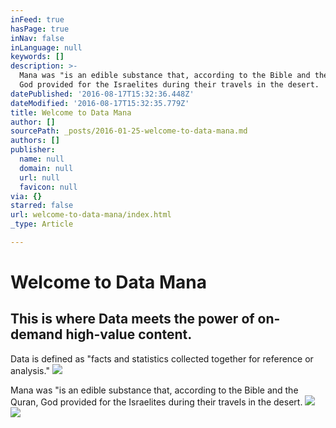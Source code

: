 ```yaml
---
inFeed: true
hasPage: true
inNav: false
inLanguage: null
keywords: []
description: >-
  Mana was "is an edible substance that, according to the Bible and the Quran,
  God provided for the Israelites during their travels in the desert.
datePublished: '2016-08-17T15:32:36.448Z'
dateModified: '2016-08-17T15:32:35.779Z'
title: Welcome to Data Mana
author: []
sourcePath: _posts/2016-01-25-welcome-to-data-mana.md
authors: []
publisher:
  name: null
  domain: null
  url: null
  favicon: null
via: {}
starred: false
url: welcome-to-data-mana/index.html
_type: Article

---
```

# Welcome to Data Mana

## This is where Data meets the power of on-demand high-value content.

Data is defined as "facts and statistics collected together for reference or analysis."
![](https://the-grid-user-content.s3-us-west-2.amazonaws.com/4386f37f-f004-45bf-94d4-192908883c8d.jpg)

Mana was "is an edible substance that, according to the Bible and the Quran, God provided for the Israelites during their travels in the desert.
![](https://the-grid-user-content.s3-us-west-2.amazonaws.com/e2ebcd1d-c508-4c5f-8ff9-0dda360e84bc.jpg)
![](https://the-grid-user-content.s3-us-west-2.amazonaws.com/1bad73bd-806c-4eba-ba61-6e1cf6cfec2e.jpg)